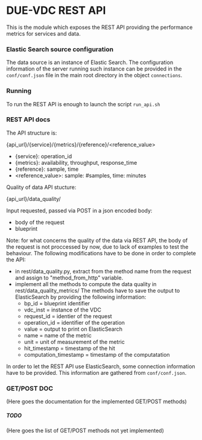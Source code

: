 # DUE-VDC REST API

This is the module which exposes the REST API providing the performance metrics for services and data. 

### Elastic Search source configuration
The data source is an instance of Elastic Search. The configuration information of the server running such instance
can be provided in the `conf/conf.json` file in the main root directory in the object `connections`.

### Running

To run the REST API is enough to launch the script `run_api.sh`

### REST API docs

The API structure is: <br>

{api_url}/{service}/{metrics}/{reference}/<reference_value>


- {service}: operation_id
- {metrics}: availability, throughput, response_time
- {reference}: sample, time
- <reference_value>: sample: #samples, time: minutes

Quality of data API stucture: <br>

{api_url}/data_quality/

Input requested, passed via POST in a json encoded body:

- body of the request
- blueprint

Note:
for what concerns the quality of the data via REST API,
the body of the request is not proccessed by now, due to lack of examples
to test the behaviour.
The following modifications have to be done in order to complete the API:
- in rest/data_quality.py, extract from the method name from the request and assign to
"method_from_http" variable.
- implement all the methods to compute the data quality in rest/data_quality_metrics/
  The methods have to save the output to ElasticSearch by providing the following information:
	- bp_id = blueprint identifier
	- vdc_inst = instance of the VDC
	- request_id = identier of the request
	- operation_id = identifier of the operation
	- value = output to print on ElasticSearch
	- name = name of the metric
	- unit = unit of measurement of the metric
	- hit_timestamp = timestamp of the hit
	- computation_timestamp = timestamp of the computatation

In order to let the REST API use ElasticSearch, some connection information
have to be provided. This information are gathered from `conf/conf.json`.



### GET/POST DOC

(Here goes the documentation for the implemented GET/POST methods)

##### TODO 

(Here goes the list of GET/POST methods not yet implemented)
